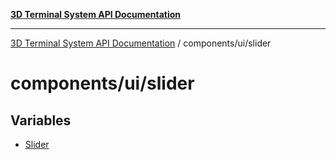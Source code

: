 [**3D Terminal System API Documentation**](../../../README.md)

***

[3D Terminal System API Documentation](../../../README.md) / components/ui/slider

# components/ui/slider

## Variables

- [Slider](variables/Slider.md)
